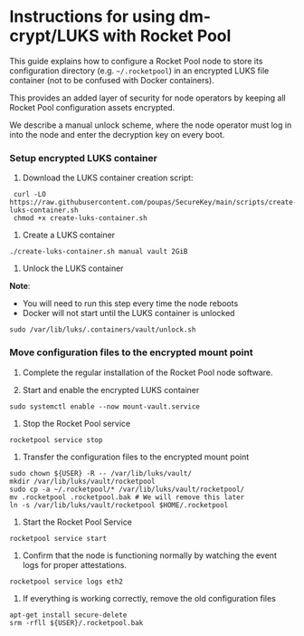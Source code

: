 # Instructions for using dm-crypt/LUKS with Rocket Pool

This guide explains how to configure a Rocket Pool node to store its configuration
directory (e.g. `~/.rocketpool`) in an encrypted LUKS file container (not to be confused with Docker containers).

This provides an added layer of security for node operators by keeping all Rocket
Pool configuration assets encrypted.

We describe a manual unlock scheme, where the node operator must log 
in into the node and enter the decryption key on every boot.

### Setup encrypted LUKS container

1. Download the LUKS container creation script:
  ```shell
   curl -LO https://raw.githubusercontent.com/poupas/SecureKey/main/scripts/create-luks-container.sh
   chmod +x create-luks-container.sh
   ```

1. Create a LUKS container
  ```shell
  ./create-luks-container.sh manual vault 2GiB
  ```

1. Unlock the LUKS container

**Note**:
  * You will need to run this step every time the node reboots
  * Docker will not start until the LUKS container is unlocked

   ```shell
   sudo /var/lib/luks/.containers/vault/unlock.sh
   ```

### Move configuration files to the encrypted mount point

1. Complete the regular installation of the Rocket Pool node software.

1. Start and enable the encrypted LUKS container
  ```shell
  sudo systemctl enable --now mount-vault.service
  ```

1. Stop the Rocket Pool service
  ```shell
  rocketpool service stop
  ```

1. Transfer the configuration files to the encrypted mount point
  ```shell
  sudo chown ${USER} -R -- /var/lib/luks/vault/
  mkdir /var/lib/luks/vault/rocketpool
  sudo cp -a ~/.rocketpool/* /var/lib/luks/vault/rocketpool/
  mv .rocketpool .rocketpool.bak # We will remove this later
  ln -s /var/lib/luks/vault/rocketpool $HOME/.rocketpool
  ``` 

1. Start the Rocket Pool Service
  ```shell
  rocketpool service start
  ```
 
 1. Confirm that the node is functioning normally by watching the event logs for proper attestations.
  ```shell
  rocketpool service logs eth2
  ````

1. If everything is working correctly, remove the old configuration files
  ```shell
  apt-get install secure-delete
  srm -rfll ${USER}/.rocketpool.bak
  ```
